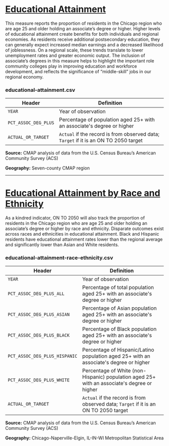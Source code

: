 # [Educational Attainment](https://www.cmap.illinois.gov/2050/indicators/educational-attainment)

This measure reports the proportion of residents in the Chicago region who are age 25 and older holding an associate’s degree or higher. Higher levels of educational attainment create benefits for both individuals and regional economies. As residents receive additional postsecondary education, they can generally expect increased median earnings and a decreased likelihood of joblessness. On a regional scale, these trends translate to lower unemployment rates and greater economic output. The inclusion of associate’s degrees in this measure helps to highlight the important role community colleges play in improving education and workforce development, and reflects the significance of “middle-skill” jobs in our regional economy.

### educational-attainment.csv

Header | Definition
-------|-----------
`YEAR` | Year of observation
`PCT_ASSOC_DEG_PLUS` | Percentage of population aged 25+ with an associate's degree or higher
`ACTUAL_OR_TARGET` | `Actual` if the record is from observed data; `Target` if it is an ON TO 2050 target

**Source:** CMAP analysis of data from the U.S. Census Bureau’s American Community Survey (ACS)

**Geography:** Seven-county CMAP region

---

# [Educational Attainment by Race and Ethnicity](https://www.cmap.illinois.gov/2050/indicators/educational-attainment#IGperspective)

As a kindred indicator, ON TO 2050 will also track the proportion of residents in the Chicago region who are age 25 and older holding an associate’s degree or higher by race and ethnicity. Disparate outcomes exist across races and ethnicities in educational attainment. Black and Hispanic residents have educational attainment rates lower than the regional average and significantly lower than Asian and White residents.

### educational-attainment-race-ethnicity.csv

Header | Definition
-------|-----------
`YEAR` | Year of observation
`PCT_ASSOC_DEG_PLUS_ALL` | Percentage of total population aged 25+ with an associate's degree or higher
`PCT_ASSOC_DEG_PLUS_ASIAN` | Percentage of Asian population aged 25+ with an associate's degree or higher
`PCT_ASSOC_DEG_PLUS_BLACK` | Percentage of Black population aged 25+ with an associate's degree or higher
`PCT_ASSOC_DEG_PLUS_HISPANIC` | Percentage of Hispanic/Latino population aged 25+ with an associate's degree or higher
`PCT_ASSOC_DEG_PLUS_WHITE` | Percentage of White (non-Hispanic) population aged 25+ with an associate's degree or higher
`ACTUAL_OR_TARGET` | `Actual` if the record is from observed data; `Target` if it is an ON TO 2050 target

**Source:** CMAP analysis of data from the U.S. Census Bureau’s American Community Survey (ACS)

**Geography:** Chicago-Naperville-Elgin, IL-IN-WI Metropolitan Statistical Area
